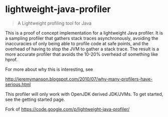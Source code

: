 lightweight-java-profiler
=========================

> A Lightweight profiling tool for Java

This is a proof of concept implementation for a lightweight Java profiler. It is a sampling profiler that gathers stack traces asynchronously, avoiding the inaccuracies of only being able to profile code at safe points, and the overhead of having to stop the JVM to gather a stack trace. The result is a more accurate profiler that avoids the 10-20% overhead of something like hprof.

For more about why this is interesting, see

http://jeremymanson.blogspot.com/2010/07/why-many-profilers-have-serious.html

This profiler will only work with OpenJDK derived JDK/JVMs. To get started, see the getting started page.

Fork of https://code.google.com/p/lightweight-java-profiler/
